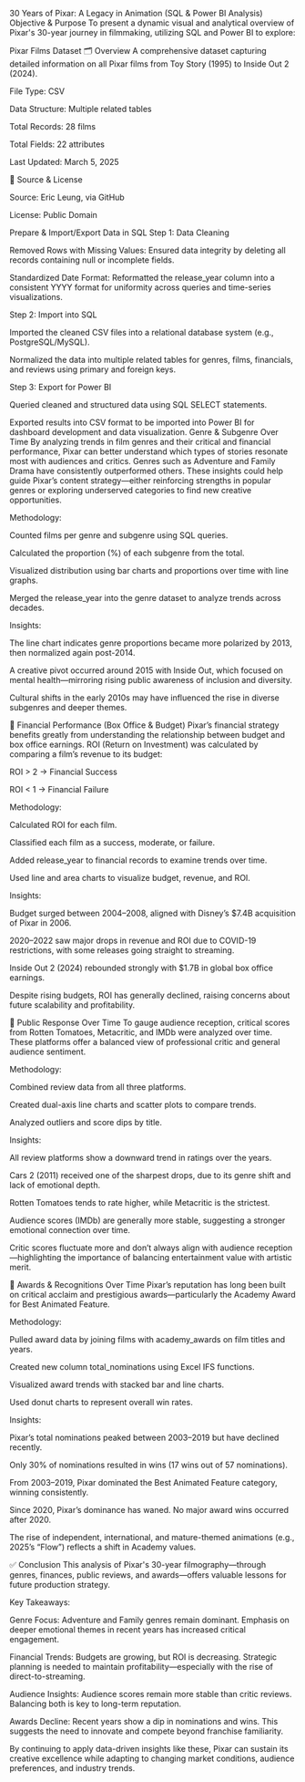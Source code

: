 30 Years of Pixar: A Legacy in Animation
(SQL & Power BI Analysis)
Objective & Purpose
To present a dynamic visual and analytical overview of Pixar's 30-year journey in filmmaking, utilizing SQL and Power BI to explore:

 Pixar Films Dataset
🗂️ Overview
A comprehensive dataset capturing detailed information on all Pixar films from Toy Story (1995) to Inside Out 2 (2024).

File Type: CSV

Data Structure: Multiple related tables

Total Records: 28 films

Total Fields: 22 attributes

Last Updated: March 5, 2025

📁 Source & License

Source: Eric Leung, via GitHub

License: Public Domain

 Prepare & Import/Export Data in SQL
Step 1: Data Cleaning

Removed Rows with Missing Values:
Ensured data integrity by deleting all records containing null or incomplete fields.

Standardized Date Format:
Reformatted the release_year column into a consistent YYYY format for uniformity across queries and time-series visualizations.

Step 2: Import into SQL

Imported the cleaned CSV files into a relational database system (e.g., PostgreSQL/MySQL).

Normalized the data into multiple related tables for genres, films, financials, and reviews using primary and foreign keys.

Step 3: Export for Power BI

Queried cleaned and structured data using SQL SELECT statements.

Exported results into CSV format to be imported into Power BI for dashboard development and data visualization.
 Genre & Subgenre Over Time
By analyzing trends in film genres and their critical and financial performance, Pixar can better understand which types of stories resonate most with audiences and critics. Genres such as Adventure and Family Drama have consistently outperformed others. These insights could help guide Pixar’s content strategy—either reinforcing strengths in popular genres or exploring underserved categories to find new creative opportunities.

Methodology:

Counted films per genre and subgenre using SQL queries.

Calculated the proportion (%) of each subgenre from the total.

Visualized distribution using bar charts and proportions over time with line graphs.

Merged the release_year into the genre dataset to analyze trends across decades.

Insights:

The line chart indicates genre proportions became more polarized by 2013, then normalized again post-2014.

A creative pivot occurred around 2015 with Inside Out, which focused on mental health—mirroring rising public awareness of inclusion and diversity.

Cultural shifts in the early 2010s may have influenced the rise in diverse subgenres and deeper themes.

🔸 Financial Performance (Box Office & Budget)
Pixar’s financial strategy benefits greatly from understanding the relationship between budget and box office earnings. ROI (Return on Investment) was calculated by comparing a film’s revenue to its budget:

ROI > 2 → Financial Success

ROI < 1 → Financial Failure

Methodology:

Calculated ROI for each film.

Classified each film as a success, moderate, or failure.

Added release_year to financial records to examine trends over time.

Used line and area charts to visualize budget, revenue, and ROI.

Insights:

Budget surged between 2004–2008, aligned with Disney’s $7.4B acquisition of Pixar in 2006.

2020–2022 saw major drops in revenue and ROI due to COVID-19 restrictions, with some releases going straight to streaming.

Inside Out 2 (2024) rebounded strongly with $1.7B in global box office earnings.

Despite rising budgets, ROI has generally declined, raising concerns about future scalability and profitability.

🔸 Public Response Over Time
To gauge audience reception, critical scores from Rotten Tomatoes, Metacritic, and IMDb were analyzed over time. These platforms offer a balanced view of professional critic and general audience sentiment.

Methodology:

Combined review data from all three platforms.

Created dual-axis line charts and scatter plots to compare trends.

Analyzed outliers and score dips by title.

Insights:

All review platforms show a downward trend in ratings over the years.

Cars 2 (2011) received one of the sharpest drops, due to its genre shift and lack of emotional depth.

Rotten Tomatoes tends to rate higher, while Metacritic is the strictest.

Audience scores (IMDb) are generally more stable, suggesting a stronger emotional connection over time.

Critic scores fluctuate more and don’t always align with audience reception—highlighting the importance of balancing entertainment value with artistic merit.

🔸 Awards & Recognitions Over Time
Pixar’s reputation has long been built on critical acclaim and prestigious awards—particularly the Academy Award for Best Animated Feature.

Methodology:

Pulled award data by joining films with academy_awards on film titles and years.

Created new column total_nominations using Excel IFS functions.

Visualized award trends with stacked bar and line charts.

Used donut charts to represent overall win rates.

Insights:

Pixar’s total nominations peaked between 2003–2019 but have declined recently.

Only 30% of nominations resulted in wins (17 wins out of 57 nominations).

From 2003–2019, Pixar dominated the Best Animated Feature category, winning consistently.

Since 2020, Pixar’s dominance has waned. No major award wins occurred after 2020.

The rise of independent, international, and mature-themed animations (e.g., 2025’s “Flow”) reflects a shift in Academy values.

✅ Conclusion
This analysis of Pixar's 30-year filmography—through genres, finances, public reviews, and awards—offers valuable lessons for future production strategy.

Key Takeaways:

Genre Focus: Adventure and Family genres remain dominant. Emphasis on deeper emotional themes in recent years has increased critical engagement.

Financial Trends: Budgets are growing, but ROI is decreasing. Strategic planning is needed to maintain profitability—especially with the rise of direct-to-streaming.

Audience Insights: Audience scores remain more stable than critic reviews. Balancing both is key to long-term reputation.

Awards Decline: Recent years show a dip in nominations and wins. This suggests the need to innovate and compete beyond franchise familiarity.

By continuing to apply data-driven insights like these, Pixar can sustain its creative excellence while adapting to changing market conditions, audience preferences, and industry trends.